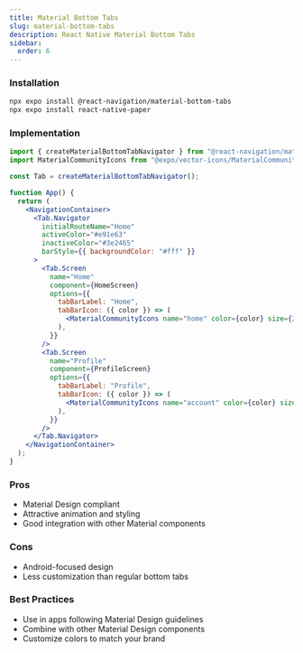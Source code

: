 ```yaml
---
title: Material Bottom Tabs
slug: material-bottom-tabs
description: React Native Material Bottom Tabs
sidebar:
  order: 6
---
```


### Installation

```bash
npx expo install @react-navigation/material-bottom-tabs
npx expo install react-native-paper
```

### Implementation

```jsx
import { createMaterialBottomTabNavigator } from "@react-navigation/material-bottom-tabs";
import MaterialCommunityIcons from "@expo/vector-icons/MaterialCommunityIcons";

const Tab = createMaterialBottomTabNavigator();

function App() {
  return (
    <NavigationContainer>
      <Tab.Navigator
        initialRouteName="Home"
        activeColor="#e91e63"
        inactiveColor="#3e2465"
        barStyle={{ backgroundColor: "#fff" }}
      >
        <Tab.Screen
          name="Home"
          component={HomeScreen}
          options={{
            tabBarLabel: "Home",
            tabBarIcon: ({ color }) => (
              <MaterialCommunityIcons name="home" color={color} size={26} />
            ),
          }}
        />
        <Tab.Screen
          name="Profile"
          component={ProfileScreen}
          options={{
            tabBarLabel: "Profile",
            tabBarIcon: ({ color }) => (
              <MaterialCommunityIcons name="account" color={color} size={26} />
            ),
          }}
        />
      </Tab.Navigator>
    </NavigationContainer>
  );
}
```

### Pros

- Material Design compliant
- Attractive animation and styling
- Good integration with other Material components

### Cons

- Android-focused design
- Less customization than regular bottom tabs

### Best Practices

- Use in apps following Material Design guidelines
- Combine with other Material Design components
- Customize colors to match your brand
